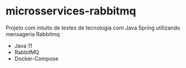 # microsservices-rabbitmq

Projeto com intuito de testes de tecnologia com Java Spring utilizando mensageria Rabbitmq

- Java 11
- RabbitMQ
- Docker-Compose
